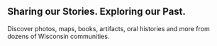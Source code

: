 ## Sharing our Stories. Exploring our Past.

Discover photos, maps, books, artifacts, oral histories and more from dozens of Wisconsin communities.
